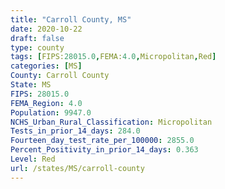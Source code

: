 ```yaml
---
title: "Carroll County, MS"
date: 2020-10-22
draft: false
type: county
tags: [FIPS:28015.0,FEMA:4.0,Micropolitan,Red]
categories: [MS]
County: Carroll County
State: MS
FIPS: 28015.0
FEMA_Region: 4.0
Population: 9947.0
NCHS_Urban_Rural_Classification: Micropolitan
Tests_in_prior_14_days: 284.0
Fourteen_day_test_rate_per_100000: 2855.0
Percent_Positivity_in_prior_14_days: 0.363
Level: Red
url: /states/MS/carroll-county
---
```



